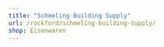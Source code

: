 ```yaml
---
title: "Schmeling Building Supply"
url: /rockford/schmeling-building-supply/
shop: Eisenwaren
---
```

